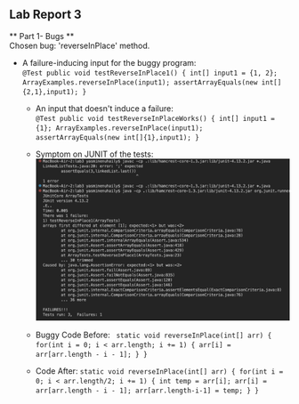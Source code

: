 ## Lab Report 3

** Part 1- Bugs ** <br>
Chosen bug: 'reverseInPlace' method. <br>
- A failure-inducing input for the buggy program: <br>
 ` @Test
   public void testReverseInPlace1()
   {
    int[] input1 = {1, 2};
    ArrayExamples.reverseInPlace(input1);
    assertArrayEquals(new int[]{2,1},input1);
   } `
  - An input that doesn't induce a failure: <br>
  ` @Test
    public void testReverseInPlaceWorks()
    {
      int[] input1 = {1};
      ArrayExamples.reverseInPlace(input1);
      assertArrayEquals(new int[]{1},input1);
    } `
  - Symptom on JUNIT of the tests: <br>
    ![Image](junit_symptom.png) <br>

  - Buggy Code Before:
    ` static void reverseInPlace(int[] arr) {
    for(int i = 0; i < arr.length; i += 1) {
      arr[i] = arr[arr.length - i - 1];
    }
  }`
  - Code After:
   `static void reverseInPlace(int[] arr) {
    for(int i = 0; i < arr.length/2; i += 1) {
      int temp = arr[i];
      arr[i] = arr[arr.length - i - 1];
      arr[arr.length-i-1] = temp;
    }
  } `
